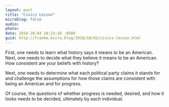 ```yaml
---
layout: post
title: "Civics Lesson"
microblog: false
audio: 
photo: 
date: 2018-10-03 10:23:18 -0500
guid: http://frankm.micro.blog/2018/10/03/civics-lesson.html
---
```

<p>First, one needs to learn what history says it means to be an American. Next, one needs to decide what they believe it means to be an American. How consistent are your beliefs with history?</p>
<p>
  Next, one needs to determine what each political party claims it stands for and challenge the assumptions for how those claims are consistent with being an American and for progress. 
  <br />
</p>
<p>
  Of course, the questions of whether progress is needed, desired, and how it looks needs to be decided, ultimately by each individual. 
  <br />
</p>
